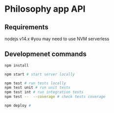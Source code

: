 # Philosophy app API

## Requirements

nodejs v14.x #you may need to use NVM
serverless

## Developmenet commands

```bash
npm install

npm start # start server locally

npm test # run tests locally
npm test unit # run unit tests
npm test int # run integration tests
npm test --  --coverage # check tests coverage

npm deploy #
```
